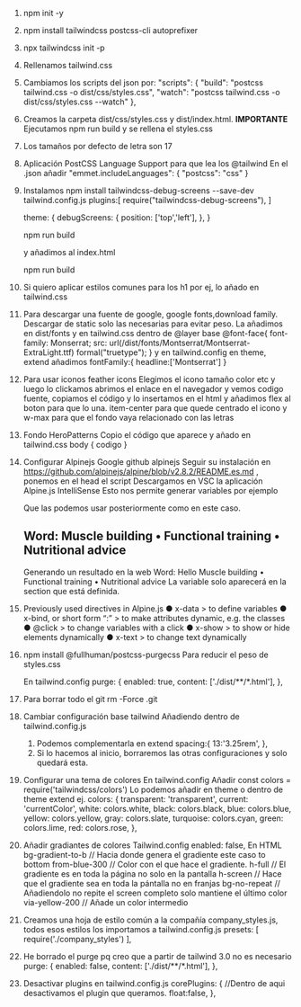 1. npm init -y
2. npm install tailwindcss postcss-cli autoprefixer
3. npx tailwindcss init -p
4. Rellenamos tailwind.css
5. Cambiamos los scripts del json por:
          "scripts": {
    "build": "postcss tailwind.css -o dist/css/styles.css",
    "watch": "postcss tailwind.css -o dist/css/styles.css --watch"
  },
6. Creamos la carpeta dist/css/styles.css y dist/index.html.
    **IMPORTANTE** Ejecutamos npm run build y se rellena el styles.css
7. Los tamaños por defecto de letra son 17
8. Aplicación PostCSS Language Support para que lea los @tailwind
      En el .json añadir 
          "emmet.includeLanguages": {
          "postcss": "css"
          }
9. Instalamos npm install tailwindcss-debug-screens --save-dev
      tailwind.config.js
      plugins:[
        require("tailwindcss-debug-screens"),
      ]

      theme: {
        debugScreens: {
          position: ['top','left'],
        },
      }

      npm run build

      y añadimos al index.html <body class="bg-blue-300 debug-screens">

      npm run build
10. Si quiero aplicar estilos comunes para los h1 por ej, lo añado en tailwind.css
11. Para descargar una fuente de google, google fonts,download family.
Descargar de static solo las necesarias para evitar peso.
La añadimos en dist/fonts
y en tailwind.css
dentro de @layer base
@font-face{
  font-family: Monserrat;
  src: url(/dist/fonts/Montserrat/Montserrat-ExtraLight.ttf) formal("truetype");
}
y en tailwind.config
en theme, extend añadimos
fontFamily:{
  headline:['Montserrat']
}
12. Para usar iconos feather icons
    Elegimos el icono tamaño color etc y luego lo clickamos abrimos el enlace en el
    navegador y vemos codigo fuente, copiamos el código y lo insertamos en el html y añadimos flex al boton para que lo una.
    item-center para que quede centrado el icono
    y w-max para que el fondo vaya relacionado con las letras
13. Fondo HeroPatterns
    Copio el código que aparece y añado en tailwind.css
    body { codigo }
14. Configurar Alpinejs
    Google github alpinejs
    Seguir su instalación en https://github.com/alpinejs/alpine/blob/v2.8.2/README.es.md , ponemos en el head el script
    Descargamos en VSC la aplicación Alpine.js IntelliSense
    Esto nos permite generar variables por ejemplo
    <section x-data="{ word: 'Hello' }" id="header">
    Que las podemos usar posteriormente como en este caso.
    <h2 class="mt-2">Word: <span x-text="word"></span>  Muscle building • Functional training •
                        Nutritional advice</h2>
    Generando un resultado en la web
    Word: Hello Muscle building • Functional training • Nutritional advice
    La variable solo aparecerá en la section que está definida.

    <!-- Definimos la variable dark en el x data -->
    <!-- En el x-bind le decimos que si dark es true lo igualamos a dark si no a nada -->
    <html x-data="{ dark: false }" x-bind:class="dark ? 'dark' : '' " lang="es">

  15. Previously used directives in Alpine.js
        ● x-data > to define variables
        ● x-bind, or short form “:” > to make attributes dynamic, e.g. the classes
        ● @click > to change variables with a click
        ● x-show > to show or hide elements dynamically
        ● x-text > to change text dynamically
        
16. npm install @fullhuman/postcss-purgecss
    Para reducir el peso de styles.css

    En tailwind.config 
    purge: {
      enabled: true,
      content: ['./dist/**/*.html'],
    },

17. Para borrar todo el git
      rm -Force .git

18. Cambiar configuración base tailwind
    Añadiendo dentro de tailwind.config.js
      1. Podemos complementarla en extend 
              spacing:{
              13:'3.25rem',
              },
      2. Si lo hacemos al inicio, borraremos las otras configuraciones y solo quedará esta. 

19. Configurar una tema de colores
      En tailwind.config
      Añadir const colors = require('tailwindcss/colors')
      Lo podemos añadir en theme o dentro de theme extend
        ej. colors: {
              transparent: 'transparent',
              current: 'currentColor',
              white: colors.white,
              black: colors.black,
              blue: colors.blue,
              yellow: colors.yellow,
              gray: colors.slate,
              turquoise: colors.cyan,
              green: colors.lime,
              red: colors.rose,
            },

20. Añadir gradiantes de colores
      Tailwind.config enabled: false,
      En HTML
          bg-gradient-to-b // Hacia donde genera el gradiente este caso to bottom
          from-blue-300    // Color con el que hace el gradiente.
          h-full           // El gradiente es en toda la página no solo en la pantalla
          h-screen         // Hace que el gradiente sea en toda la pántalla no en franjas 
          bg-no-repeat     // Añadiendolo no repite el screen completo solo mantiene el último color
          via-yellow-200   // Añade un color intermedio

21. Creamos una hoja de estilo común a la compañía
      company_styles.js, todos esos estilos los importamos a tailwind.config.js
        presets: [
          require('./company_styles')
        ],

22. He borrado el purge pq creo que a partir de tailwind 3.0 no es necesario
          purge: {
            enabled: false,
            content: ['./dist/**/*.html'],
          },

23. Desactivar plugins en tailwind.config.js
          corePlugins: {
            //Dentro de aqui desactivamos el plugin que queramos.
            float:false,
          },
